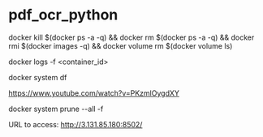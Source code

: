 # pdf_ocr_python

docker kill $(docker ps -a -q) && docker rm $(docker ps -a -q) && docker rmi $(docker images -q) && docker volume rm $(docker volume ls)

docker logs -f <container_id>

docker system df

https://www.youtube.com/watch?v=PKzmlOygdXY

docker system prune --all -f

URL to access: http://3.131.85.180:8502/
